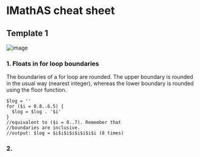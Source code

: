 # IMathAS cheat sheet

## Template 1
![image](https://github.com/user-attachments/assets/0940a403-db9a-47fa-8b68-d31baaf82daa)
### 1. Floats in for loop boundaries

The boundaries of a for loop are rounded. The upper boundary is rounded in the usual way (nearest integer), whereas the lower boundary is rounded using the floor function.
```
$log = ''
for ($i = 0.8..6.5) {
  $log = $log . '$i'
}
//equivalent to ($i = 0..7). Remember that
//boundaries are inclusive.
//output: $log = $i$i$i$i$i$i$i$i (8 times)
```
### 2. 

